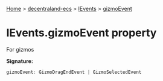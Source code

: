[Home](./index) &gt; [decentraland-ecs](./decentraland-ecs.md) &gt; [IEvents](./decentraland-ecs.ievents.md) &gt; [gizmoEvent](./decentraland-ecs.ievents.gizmoevent.md)

# IEvents.gizmoEvent property

For gizmos

**Signature:**
```javascript
gizmoEvent: GizmoDragEndEvent | GizmoSelectedEvent
```
